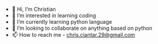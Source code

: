 - 👋 Hi, I’m Christian
- 👀 I’m interested in learning coding
- 🌱 I’m currently learning python language
- 💞️ I’m looking to collaborate on anything based on python
- 📫 How to reach me - chris.ciantar.29@gmail.com

<!---
ChrisCian/ChrisCian is a ✨ special ✨ repository because its `README.md` (this file) appears on your GitHub profile.
You can click the Preview link to take a look at your changes.
--->
